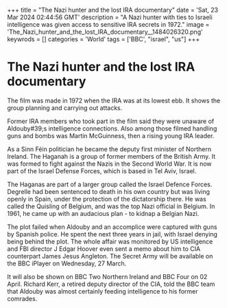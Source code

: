 +++
title = "The Nazi hunter and the lost IRA documentary"
date = 'Sat, 23 Mar 2024 02:44:56 GMT'
description = "A Nazi hunter with ties to Israeli intelligence was given access to sensitive IRA secrets in 1972."
image = 'The_Nazi_hunter_and_the_lost_IRA_documentary__1484026320.png'
keywrods =  []
categories = 'World'
tags = ['BBC', "israel", "us"]
+++

# The Nazi hunter and the lost IRA documentary

The film was made in 1972 when the IRA was at its lowest ebb.
It shows the group planning and carrying out attacks.

Former IRA members who took part in the film said they were unaware of Aldouby<bb>#39;s intelligence connections.
Also among those filmed handling guns and bombs was Martin McGuinness, then a rising young IRA leader.

As a Sinn Féin politician he became the deputy first minister of Northern Ireland.  The Haganah is a group of former members of the British Army.  It was formed to fight against the Nazis in the Second World War.  It is now part of the Israel Defense Forces, which is based in Tel Aviv, Israel.

The Haganas are part of a larger group called the Israel Defence Forces.  Degrelle had been sentenced to death in his own country but was living openly in Spain, under the protection of the dictatorship there.  He was called the Quisling of Belgium, and was the top Nazi official in Belgium.  In 1961, he came up with an audacious plan - to kidnap a Belgian Nazi.

The plot failed when Aldouby and an accomplice were captured with guns by Spanish police.  He spent the next three years in jail, with Israel denying being behind the plot.  The whole affair was monitored by US intelligence and FBI director J Edgar Hoover even sent a memo about him to CIA counterpart James Jesus Angleton.  The Secret Army will be available on the BBC iPlayer on Wednesday, 27 March.

It will also be shown on BBC Two Northern Ireland and BBC Four on 02 April.  Richard Kerr, a retired deputy director of the CIA, told the BBC team that Aldouby was almost certainly feeding intelligence to his former comrades.


